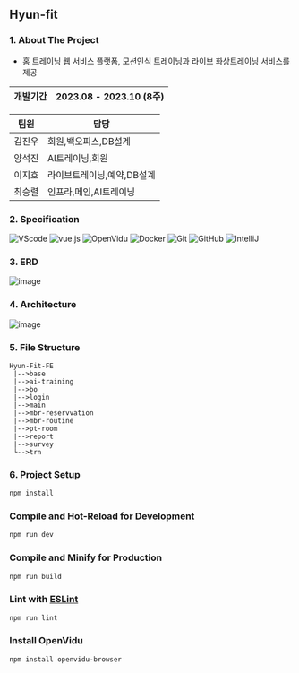 ## Hyun-fit

### 1. About The Project
  - 홈 트레이닝 웹 서비스 플랫폼, 모션인식 트레이닝과 라이브 화상트레이닝 서비스를 제공

|개발기간|2023.08 - 2023.10 (8주)|
|--------|-----------------------|

| 팀원 |담당|
|------|----|
|김진우|회원,백오피스,DB설계|
|양석진|AI트레이닝,회원|
|이지호|라이브트레이닝,예약,DB설계|
|최승렬|인프라,메인,AI트레이닝|

### 2. Specification
![VScode](https://img.shields.io/badge/VScode-007ACC?style=for-the-badge&logo=visualstudiocode&logoColor=white)
![vue.js](https://img.shields.io/badge/vue.js-4FC08D?style=for-the-badge&logo=vuedotjs&logoColor=white)
![OpenVidu](https://img.shields.io/badge/-OpenVidu-6DB33F?style=for-the-badge&logo=webrtc&logoColor=white)
![Docker](https://img.shields.io/badge/Docker-2496ED?style=for-the-badge&logo=docker&logoColor=white)
![Git](https://img.shields.io/badge/-Git-F05032?style=for-the-badge&logo=git&logoColor=white)
![GitHub](https://img.shields.io/badge/GitHub-e9967a?style=for-the-badge&logo=github&logoColor=white)
![IntelliJ](https://img.shields.io/badge/IntelliJ-6a5acd?style=for-the-badge&logo=intellij-idea&logoColor=white)

### 3. ERD
![image](https://github.com/YIJIHO/Proj_Hyun-fit_BE/assets/127674150/5b0d1d59-3d8a-4102-b710-b31a1c3aa9f7)


### 4. Architecture
![image](https://github.com/YIJIHO/Proj_Hyun-fit_BE/assets/127674150/54e7ef08-9340-498e-9c47-aab7127d6e58)


### 5. File Structure
```plaintext
Hyun-Fit-FE
 |-->base
 |-->ai-training
 |-->bo
 |-->login
 |-->main
 |-->mbr-reservvation
 |-->mbr-routine
 |-->pt-room
 |-->report
 |-->survey
 └-->trn
```
### 6. Project Setup

```sh
npm install
```

### Compile and Hot-Reload for Development

```sh
npm run dev
```

### Compile and Minify for Production

```sh
npm run build
```

### Lint with [ESLint](https://eslint.org/)

```sh
npm run lint
```
### Install OpenVidu

```sh
npm install openvidu-browser
```


